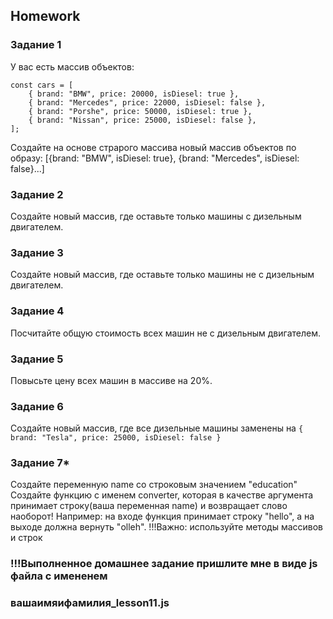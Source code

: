 ##  Homework

### Задание 1
 У вас есть массив объектов:
```
const cars = [
    { brand: "BMW", price: 20000, isDiesel: true },
    { brand: "Mercedes", price: 22000, isDiesel: false },
    { brand: "Porshe", price: 50000, isDiesel: true },
    { brand: "Nissan", price: 25000, isDiesel: false },
];
```
Создайте на основе страрого массива новый массив объектов по образу:
[{brand: "BMW", isDiesel: true}, {brand: "Mercedes", isDiesel: false}...]

### Задание 2
Создайте новый массив, где оставьте только машины с дизельным двигателем.

### Задание 3
Создайте новый массив, где оставьте только машины не с дизельным двигателем.

### Задание 4
Посчитайте общую стоимость всех машин не с дизельным двигателем. 

### Задание 5
Повысьте цену всех машин в массиве на 20%.

### Задание 6 
Создайте новый массив, где все дизельные машины заменены на 
`{ brand: "Tesla", price: 25000, isDiesel: false }`

### Задание 7* 
Создайте переменную name со строковым значением "education"
Создайте функцию с именем converter, которая в качестве аргумента принимает
строку(ваша переменная name) и возвращает слово наоборот!
Например: на входе функция принимает строку "hello", а на выходе должна вернуть
"olleh".
!!!Важно: используйте методы массивов и строк

### !!!Выполненное домашнее задание пришлите мне в виде js файла с имененем
### вашаимяифамилия_lesson11.js